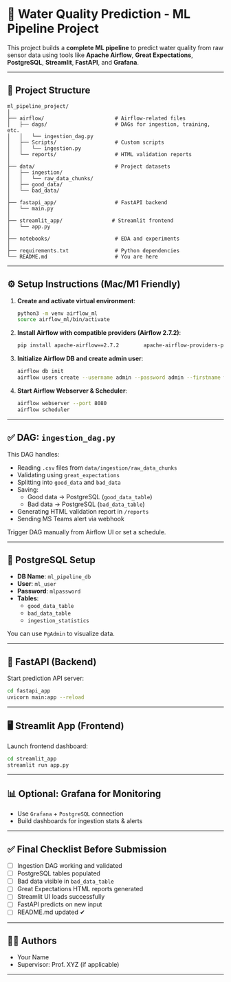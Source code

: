 # 🚰 Water Quality Prediction - ML Pipeline Project

This project builds a **complete ML pipeline** to predict water quality from raw sensor data using tools like **Apache Airflow**, **Great Expectations**, **PostgreSQL**, **Streamlit**, **FastAPI**, and **Grafana**.

---

## 📁 Project Structure

```
ml_pipeline_project/
│
├── airflow/                       # Airflow-related files
│   ├── dags/                      # DAGs for ingestion, training, etc.
│   │   └── ingestion_dag.py
│   ├── Scripts/                   # Custom scripts
│   │   └── ingestion.py
│   └── reports/                   # HTML validation reports
│
├── data/                          # Project datasets
│   ├── ingestion/
│   │   └── raw_data_chunks/
│   ├── good_data/
│   └── bad_data/
│
├── fastapi_app/                   # FastAPI backend
│   └── main.py
│
├── streamlit_app/                # Streamlit frontend
│   └── app.py
│
├── notebooks/                     # EDA and experiments
│
├── requirements.txt               # Python dependencies
└── README.md                      # You are here
```

---

## ⚙️ Setup Instructions (Mac/M1 Friendly)

1. **Create and activate virtual environment**:
   ```bash
   python3 -m venv airflow_ml
   source airflow_ml/bin/activate
   ```

2. **Install Airflow with compatible providers (Airflow 2.7.2)**:
   ```bash
   pip install apache-airflow==2.7.2        apache-airflow-providers-postgres        apache-airflow-providers-redis        apache-airflow-providers-celery        apache-airflow-providers-http        apache-airflow-providers-sqlite        apache-airflow-providers-ftp        sqlalchemy psycopg2-binary        pandas great_expectations
   ```

3. **Initialize Airflow DB and create admin user**:
   ```bash
   airflow db init
   airflow users create --username admin --password admin --firstname water --lastname quality      --role Admin --email admin@water.com
   ```

4. **Start Airflow Webserver & Scheduler**:
   ```bash
   airflow webserver --port 8080
   airflow scheduler
   ```

---

## ✅ DAG: `ingestion_dag.py`

This DAG handles:

- Reading `.csv` files from `data/ingestion/raw_data_chunks`
- Validating using `great_expectations`
- Splitting into `good_data` and `bad_data`
- Saving:
  - Good data → PostgreSQL (`good_data_table`)
  - Bad data → PostgreSQL (`bad_data_table`)
- Generating HTML validation report in `/reports`
- Sending MS Teams alert via webhook

Trigger DAG manually from Airflow UI or set a schedule.

---

## 💾 PostgreSQL Setup

- **DB Name**: `ml_pipeline_db`
- **User**: `ml_user`
- **Password**: `mlpassword`
- **Tables**:
  - `good_data_table`
  - `bad_data_table`
  - `ingestion_statistics`

You can use `PgAdmin` to visualize data.

---

## 🚀 FastAPI (Backend)

Start prediction API server:
```bash
cd fastapi_app
uvicorn main:app --reload
```

---

## 🖥️ Streamlit App (Frontend)

Launch frontend dashboard:
```bash
cd streamlit_app
streamlit run app.py
```

---

## 📊 Optional: Grafana for Monitoring

- Use `Grafana` + `PostgreSQL` connection
- Build dashboards for ingestion stats & alerts

---

## ✅ Final Checklist Before Submission

- [ ] Ingestion DAG working and validated
- [ ] PostgreSQL tables populated
- [ ] Bad data visible in `bad_data_table`
- [ ] Great Expectations HTML reports generated
- [ ] Streamlit UI loads successfully
- [ ] FastAPI predicts on new input
- [ ] README.md updated ✔

---

## 👨‍💻 Authors

- Your Name
- Supervisor: Prof. XYZ (if applicable)

---
